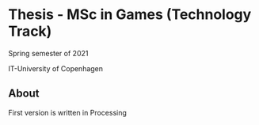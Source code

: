 # Thesis - MSc in Games (Technology Track)

Spring semester of 2021

IT-University of Copenhagen

## About

First version is written in Processing